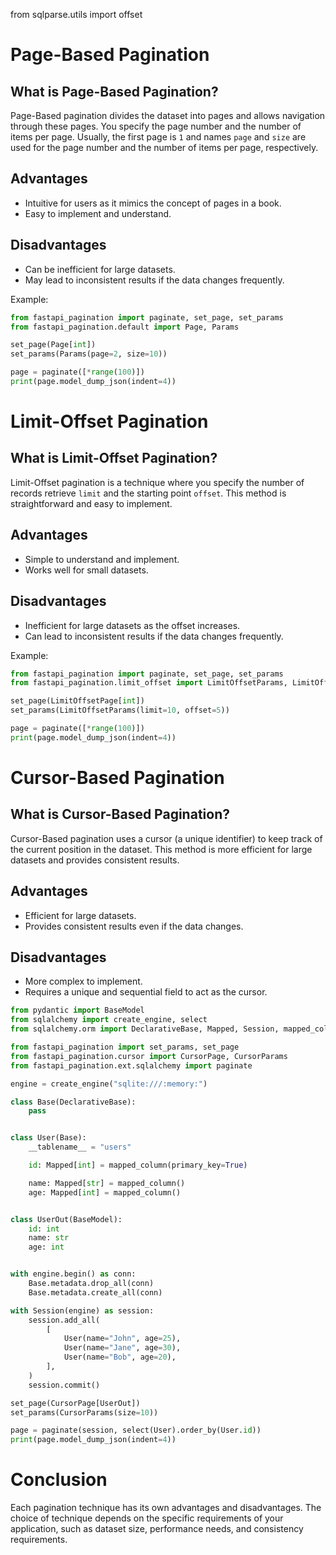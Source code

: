 from sqlparse.utils import offset

# Page-Based Pagination

## What is Page-Based Pagination?

Page-Based pagination divides the dataset into pages and allows navigation through these pages.
You specify the page number and the number of items per page. Usually, the first page is `1` 
and names `page` and `size` are used for the page number and the number of items per page, respectively.

## Advantages

- Intuitive for users as it mimics the concept of pages in a book.
- Easy to implement and understand.

## Disadvantages

- Can be inefficient for large datasets.
- May lead to inconsistent results if the data changes frequently.

Example:

```py
from fastapi_pagination import paginate, set_page, set_params
from fastapi_pagination.default import Page, Params

set_page(Page[int])
set_params(Params(page=2, size=10))

page = paginate([*range(100)])
print(page.model_dump_json(indent=4))
```

# Limit-Offset Pagination

## What is Limit-Offset Pagination?

Limit-Offset pagination is a technique where you specify the number of records retrieve `limit` and
the starting point `offset`. This method is straightforward and easy to implement.

## Advantages

- Simple to understand and implement.
- Works well for small datasets.

## Disadvantages

- Inefficient for large datasets as the offset increases.
- Can lead to inconsistent results if the data changes frequently.

Example:

```py
from fastapi_pagination import paginate, set_page, set_params
from fastapi_pagination.limit_offset import LimitOffsetParams, LimitOffsetPage

set_page(LimitOffsetPage[int])
set_params(LimitOffsetParams(limit=10, offset=5))

page = paginate([*range(100)])
print(page.model_dump_json(indent=4))
```

# Cursor-Based Pagination

## What is Cursor-Based Pagination?

Cursor-Based pagination uses a cursor (a unique identifier) to keep track of the current position in the dataset.
This method is more efficient for large datasets and provides consistent results.

## Advantages

- Efficient for large datasets.
- Provides consistent results even if the data changes.

## Disadvantages

- More complex to implement.
- Requires a unique and sequential field to act as the cursor.

```py
from pydantic import BaseModel
from sqlalchemy import create_engine, select
from sqlalchemy.orm import DeclarativeBase, Mapped, Session, mapped_column

from fastapi_pagination import set_params, set_page
from fastapi_pagination.cursor import CursorPage, CursorParams
from fastapi_pagination.ext.sqlalchemy import paginate

engine = create_engine("sqlite:///:memory:")

class Base(DeclarativeBase):
    pass


class User(Base):
    __tablename__ = "users"

    id: Mapped[int] = mapped_column(primary_key=True)

    name: Mapped[str] = mapped_column()
    age: Mapped[int] = mapped_column()


class UserOut(BaseModel):
    id: int
    name: str
    age: int


with engine.begin() as conn:
    Base.metadata.drop_all(conn)
    Base.metadata.create_all(conn)

with Session(engine) as session:
    session.add_all(
        [
            User(name="John", age=25),
            User(name="Jane", age=30),
            User(name="Bob", age=20),
        ],
    )
    session.commit()

set_page(CursorPage[UserOut])
set_params(CursorParams(size=10))

page = paginate(session, select(User).order_by(User.id))
print(page.model_dump_json(indent=4))
```

# Conclusion

Each pagination technique has its own advantages and disadvantages. The choice of technique depends on the specific requirements of your application, such as dataset size, performance needs, and consistency requirements.